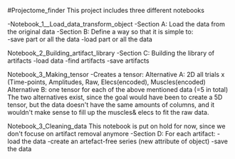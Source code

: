 #Projectome_finder
This project includes three different notebooks

-Notebook_1__Load_data_transform_object
	-Section A: Load the data from the original data
	-Section B: Define a way so that it is simple to:	
			-save part or all the data
			-load part or all the data


Notebook_2_Building_artifact_library
	-Section C: Building the library of artifacts
			-load data
			-find artifacts
			-save artifacts

Notebook_3_Making_tensor
	-Creates a tensor:
		Alternative A: 2D all trials x (Time-points, Amplitudes, Raw, Elecs(encoded), Muscles(encoded)
		Alternative B: one tensor for each of the above mentioned data (=5 in total)
	The two alternatives exist, since the goal would have been to create a 5D tensor, but the data doesn't have the same amounts of 	columns, and it wouldn't make sense to fill up the muscles& elecs to fit the raw data.

Notebook_3_Cleaning_data
	This notebook is put on hold for now, since we don't focuse on artifact removal anymore
	-Section D: For each artifact:
		-load the data
		-create an artefact-free series (new attribute of object)
		-save the data



